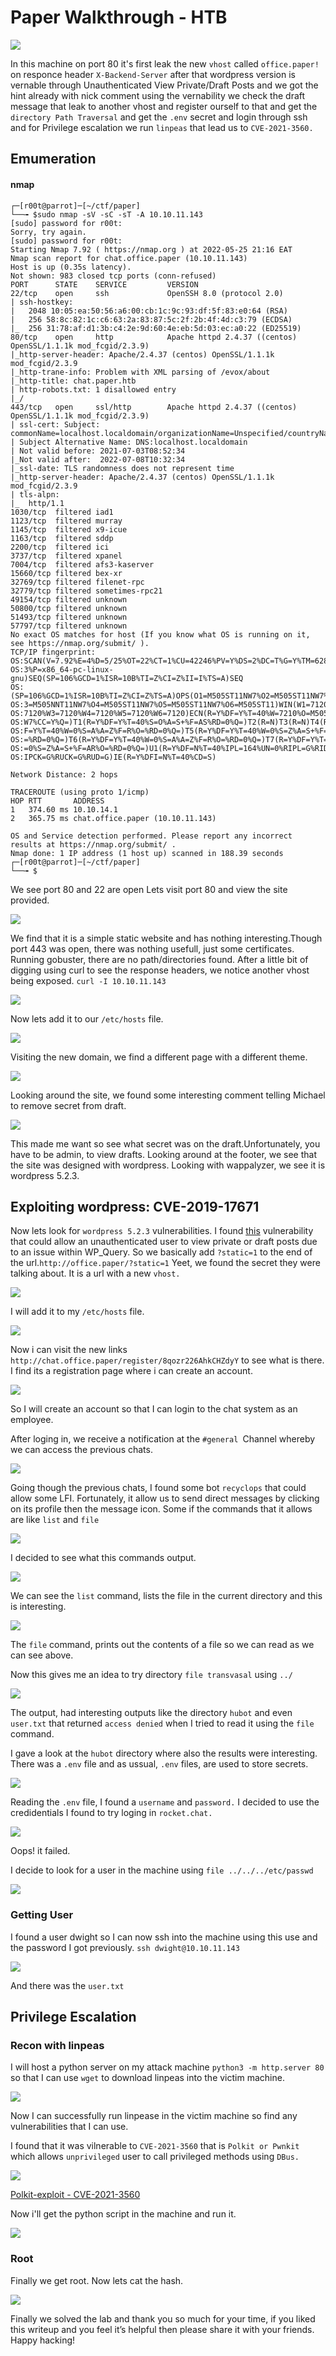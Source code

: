# Paper Walkthrough - HTB

![](https://i.imgur.com/YBZnYk4.png)

In this machine on port 80 it's first leak the new ```vhost``` called ```office.paper!```
 on responce header ```X-Backend-Server``` after that wordpress version is vernable through Unauthenticated View Private/Draft Posts and we got the hint already with nick comment using the vernability we check the draft message that leak to another vhost and register ourself to that and get the ```directory Path Traversal``` and get the ```.env``` secret and login through ssh and for Privilege escalation we run ```linpeas``` that lead us to ```CVE-2021-3560.``` 
## Emumeration
#### nmap
```
┌─[r00t@parrot]─[~/ctf/paper]
└──╼ $sudo nmap -sV -sC -sT -A 10.10.11.143
[sudo] password for r00t: 
Sorry, try again.
[sudo] password for r00t: 
Starting Nmap 7.92 ( https://nmap.org ) at 2022-05-25 21:16 EAT
Nmap scan report for chat.office.paper (10.10.11.143)
Host is up (0.35s latency).
Not shown: 983 closed tcp ports (conn-refused)
PORT      STATE    SERVICE         VERSION
22/tcp    open     ssh             OpenSSH 8.0 (protocol 2.0)
| ssh-hostkey: 
|   2048 10:05:ea:50:56:a6:00:cb:1c:9c:93:df:5f:83:e0:64 (RSA)
|   256 58:8c:82:1c:c6:63:2a:83:87:5c:2f:2b:4f:4d:c3:79 (ECDSA)
|_  256 31:78:af:d1:3b:c4:2e:9d:60:4e:eb:5d:03:ec:a0:22 (ED25519)
80/tcp    open     http            Apache httpd 2.4.37 ((centos) OpenSSL/1.1.1k mod_fcgid/2.3.9)
|_http-server-header: Apache/2.4.37 (centos) OpenSSL/1.1.1k mod_fcgid/2.3.9
|_http-trane-info: Problem with XML parsing of /evox/about
|_http-title: chat.paper.htb
| http-robots.txt: 1 disallowed entry 
|_/
443/tcp   open     ssl/http        Apache httpd 2.4.37 ((centos) OpenSSL/1.1.1k mod_fcgid/2.3.9)
| ssl-cert: Subject: commonName=localhost.localdomain/organizationName=Unspecified/countryName=US
| Subject Alternative Name: DNS:localhost.localdomain
| Not valid before: 2021-07-03T08:52:34
|_Not valid after:  2022-07-08T10:32:34
|_ssl-date: TLS randomness does not represent time
|_http-server-header: Apache/2.4.37 (centos) OpenSSL/1.1.1k mod_fcgid/2.3.9
| tls-alpn: 
|_  http/1.1
1030/tcp  filtered iad1
1123/tcp  filtered murray
1145/tcp  filtered x9-icue
1163/tcp  filtered sddp
2200/tcp  filtered ici
3737/tcp  filtered xpanel
7004/tcp  filtered afs3-kaserver
15660/tcp filtered bex-xr
32769/tcp filtered filenet-rpc
32779/tcp filtered sometimes-rpc21
49154/tcp filtered unknown
50800/tcp filtered unknown
51493/tcp filtered unknown
57797/tcp filtered unknown
No exact OS matches for host (If you know what OS is running on it, see https://nmap.org/submit/ ).
TCP/IP fingerprint:
OS:SCAN(V=7.92%E=4%D=5/25%OT=22%CT=1%CU=42246%PV=Y%DS=2%DC=T%G=Y%TM=628E733
OS:3%P=x86_64-pc-linux-gnu)SEQ(SP=106%GCD=1%ISR=10B%TI=Z%CI=Z%II=I%TS=A)SEQ
OS:(SP=106%GCD=1%ISR=10B%TI=Z%CI=Z%TS=A)OPS(O1=M505ST11NW7%O2=M505ST11NW7%O
OS:3=M505NNT11NW7%O4=M505ST11NW7%O5=M505ST11NW7%O6=M505ST11)WIN(W1=7120%W2=
OS:7120%W3=7120%W4=7120%W5=7120%W6=7120)ECN(R=Y%DF=Y%T=40%W=7210%O=M505NNSN
OS:W7%CC=Y%Q=)T1(R=Y%DF=Y%T=40%S=O%A=S+%F=AS%RD=0%Q=)T2(R=N)T3(R=N)T4(R=Y%D
OS:F=Y%T=40%W=0%S=A%A=Z%F=R%O=%RD=0%Q=)T5(R=Y%DF=Y%T=40%W=0%S=Z%A=S+%F=AR%O
OS:=%RD=0%Q=)T6(R=Y%DF=Y%T=40%W=0%S=A%A=Z%F=R%O=%RD=0%Q=)T7(R=Y%DF=Y%T=40%W
OS:=0%S=Z%A=S+%F=AR%O=%RD=0%Q=)U1(R=Y%DF=N%T=40%IPL=164%UN=0%RIPL=G%RID=G%R
OS:IPCK=G%RUCK=G%RUD=G)IE(R=Y%DFI=N%T=40%CD=S)

Network Distance: 2 hops

TRACEROUTE (using proto 1/icmp)
HOP RTT       ADDRESS
1   374.60 ms 10.10.14.1
2   365.75 ms chat.office.paper (10.10.11.143)

OS and Service detection performed. Please report any incorrect results at https://nmap.org/submit/ .
Nmap done: 1 IP address (1 host up) scanned in 188.39 seconds
┌─[r00t@parrot]─[~/ctf/paper]
└──╼ $
```

We see port 80 and 22 are open
Lets visit port 80 and view the site provided.

![](https://i.imgur.com/plt6gee.png)

We find that it is a simple static website and has nothing interesting.Though port 443 was open, there was nothing usefull, just some certificates.
Running gobuster, there are no path/directories found.
After a little bit of digging using curl to see the response headers, we notice another vhost being exposed. ```curl -I 10.10.11.143```

![](https://i.imgur.com/57vfQiV.png)

Now lets add it to our ```/etc/hosts``` file.

![](https://i.imgur.com/IvVWM8W.png)

Visiting the new domain, we find a different page with a different theme.

![](https://i.imgur.com/RhD1P7j.png)

Looking around the site, we found some interesting comment telling Michael to remove secret from draft.

![](https://i.imgur.com/rH9wml8.png)

This made me want so see what secret was on the draft.Unfortunately, you have to be admin, to view drafts. Looking around at the footer, we see that the site was designed with wordpress. Looking with wappalyzer, we see it is wordpress 5.2.3.

## Exploiting wordpress: CVE-2019-17671
Now lets look for ```wordpress 5.2.3``` vulnerabilities.
I found [this](https://wpscan.com/vulnerability/9909) vulnerability that could allow an unauthenticated user to view private or draft posts due to an issue within WP_Query. So we basically add ```?static=1``` to the end of the url.```http://office.paper/?static=1```
Yeet, we found the secret they were talking about. It is a url with a new ```vhost.``` 

![](https://i.imgur.com/YSlL1Zu.png)

I will add it to my ```/etc/hosts``` file.

![](https://i.imgur.com/h1Ivavl.png)

Now i can visit the new links ```http://chat.office.paper/register/8qozr226AhkCHZdyY``` to see what is there. I find its a registration page where i can create an account.

![](https://i.imgur.com/y6gzGpK.png)

So I will create an account so that I can login to the chat system as an employee.

After loging in, we receive a notification at the ```#general ```Channel whereby we can access the previous chats.

![](https://i.imgur.com/KLCV3M6.png)

Going though the previous chats, I found some bot ```recyclops``` that could allow some LFI. Fortunately, it allow us to send direct messages by clicking on its profile then the message icon. Some if the commands that it allows are like ```list``` and ```file```

![](https://i.imgur.com/wrAvYFC.png)

I decided to see what this commands output.

![](https://i.imgur.com/IUI5fE3.png)

We can see the ```list``` command, lists the file in the current directory and this is interesting.

![](https://i.imgur.com/VVE0vG4.png)

The ```file``` command, prints out the contents of a file so we can read as we can see above.

Now this gives me an idea to try directory ```file transvasal``` using ```../```

![](https://i.imgur.com/nF8M61D.png)

The output, had interesting outputs like the directory ```hubot``` and even ```user.txt``` that returned ```access denied``` when I tried to read it using the ```file``` command.

I gave a look at the ```hubot``` directory where also the results were interesting. There was a ```.env``` file and as ussual, ```.env``` files, are used to store secrets.

![](https://i.imgur.com/9Wq3dn3.png)

Reading the ```.env``` file, I found a ```username``` and ```password.``` I decided to use the credidentials I found to try loging in ```rocket.chat.```

![](https://i.imgur.com/woN5EZQ.png)

Oops! it failed.

I decide to look for a user in the machine using ```file ../../../etc/passwd```

![](https://i.imgur.com/Ze7NUgk.png)

### Getting User

I found a user dwight so I can now ssh into the machine using this use and the password I got previously. ```ssh dwight@10.10.11.143```

![](https://i.imgur.com/rsEyP91.png)

And there was the ```user.txt```

## Privilege Escalation

### Recon with linpeas
I will host a python server on my attack machine ```python3 -m http.server 80``` so that I can use ```wget``` to download linpeas into the victim machine.

![](https://i.imgur.com/w4g5s6s.png)

Now I can successfully run linpease in the victim machine so find any vulnerabilities that I can use.

I found that it was vilnerable to ```CVE-2021-3560``` that is ```Polkit or Pwnkit``` which allows ```unprivileged``` user to call privileged methods using ```DBus.```

![](https://i.imgur.com/ICyzYUG.png)

[Polkit-exploit - CVE-2021-3560](https://github.com/Almorabea/Polkit-exploit)

Now i'll get the python script in the machine and run it.

![](https://i.imgur.com/zvr5ssw.png)

### Root

Finally we get root. Now lets cat the hash.

![](https://i.imgur.com/25Bb5ci.png)

Finally we solved the lab and thank you so much for your time, if you liked this writeup and you feel it’s helpful then please share it with your friends. 
Happy hacking!







